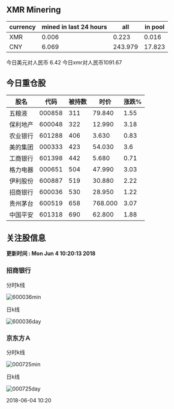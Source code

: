## XMR Minering

|currency|mined in last 24 hours|all|in pool|
|---|---|---|---|
|XMR|0.006|0.223|0.016|
|CNY|6.069|243.979|17.823|

今日美元对人民币 6.42	今日xmr对人民币1091.67


## 今日重仓股 

|股名|代码|被持数|时价|涨跌%|
|---|---|---|---|---|
|五粮液|000858|311|79.840|1.55|
|保利地产|600048|322|12.990|3.18|
|农业银行|601288|406|3.630|0.83|
|美的集团|000333|423|54.030|3.6|
|工商银行|601398|442|5.680|0.71|
|格力电器|000651|504|47.990|3.03|
|伊利股份|600887|519|30.880|2.22|
|招商银行|600036|530|28.950|1.22|
|贵州茅台|600519|658|768.000|3.07|
|中国平安|601318|690|62.800|1.88|

## 关注股信息
**更新时间 : Mon Jun  4 10:20:13 2018**
### 招商银行 
分时k线

![600036min](http://image.sinajs.cn/newchart/min/n/sh600036.gif)

日k线

![600036day](http://image.sinajs.cn/newchart/daily/n/sh600036.gif)

### 京东方Ａ 
分时k线

![000725min](http://image.sinajs.cn/newchart/min/n/sz000725.gif)

日k线

![000725day](http://image.sinajs.cn/newchart/daily/n/sz000725.gif)

2018-06-04 10:20